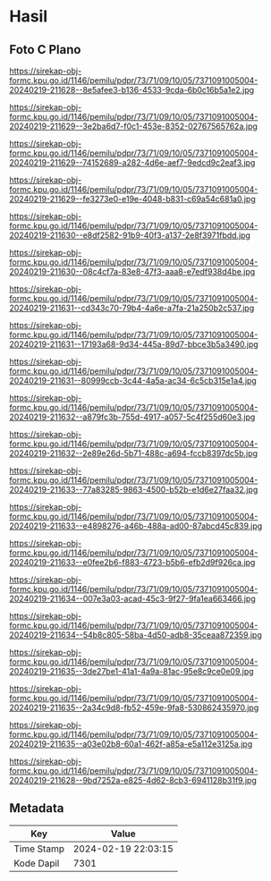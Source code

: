 # Hasil

## Foto C Plano

https://sirekap-obj-formc.kpu.go.id/1146/pemilu/pdpr/73/71/09/10/05/7371091005004-20240219-211628--8e5afee3-b136-4533-9cda-6b0c16b5a1e2.jpg

https://sirekap-obj-formc.kpu.go.id/1146/pemilu/pdpr/73/71/09/10/05/7371091005004-20240219-211629--3e2ba6d7-f0c1-453e-8352-02767565762a.jpg

https://sirekap-obj-formc.kpu.go.id/1146/pemilu/pdpr/73/71/09/10/05/7371091005004-20240219-211629--74152689-a282-4d6e-aef7-9edcd9c2eaf3.jpg

https://sirekap-obj-formc.kpu.go.id/1146/pemilu/pdpr/73/71/09/10/05/7371091005004-20240219-211629--fe3273e0-e19e-4048-b831-c69a54c681a0.jpg

https://sirekap-obj-formc.kpu.go.id/1146/pemilu/pdpr/73/71/09/10/05/7371091005004-20240219-211630--e8df2582-91b9-40f3-a137-2e8f3971fbdd.jpg

https://sirekap-obj-formc.kpu.go.id/1146/pemilu/pdpr/73/71/09/10/05/7371091005004-20240219-211630--08c4cf7a-83e8-47f3-aaa8-e7edf938d4be.jpg

https://sirekap-obj-formc.kpu.go.id/1146/pemilu/pdpr/73/71/09/10/05/7371091005004-20240219-211631--cd343c70-79b4-4a6e-a7fa-21a250b2c537.jpg

https://sirekap-obj-formc.kpu.go.id/1146/pemilu/pdpr/73/71/09/10/05/7371091005004-20240219-211631--17193a68-9d34-445a-89d7-bbce3b5a3490.jpg

https://sirekap-obj-formc.kpu.go.id/1146/pemilu/pdpr/73/71/09/10/05/7371091005004-20240219-211631--80999ccb-3c44-4a5a-ac34-6c5cb315e1a4.jpg

https://sirekap-obj-formc.kpu.go.id/1146/pemilu/pdpr/73/71/09/10/05/7371091005004-20240219-211632--a879fc3b-755d-4917-a057-5c4f255d60e3.jpg

https://sirekap-obj-formc.kpu.go.id/1146/pemilu/pdpr/73/71/09/10/05/7371091005004-20240219-211632--2e89e26d-5b71-488c-a694-fccb8397dc5b.jpg

https://sirekap-obj-formc.kpu.go.id/1146/pemilu/pdpr/73/71/09/10/05/7371091005004-20240219-211633--77a83285-9863-4500-b52b-e1d6e27faa32.jpg

https://sirekap-obj-formc.kpu.go.id/1146/pemilu/pdpr/73/71/09/10/05/7371091005004-20240219-211633--e4898276-a46b-488a-ad00-87abcd45c839.jpg

https://sirekap-obj-formc.kpu.go.id/1146/pemilu/pdpr/73/71/09/10/05/7371091005004-20240219-211633--e0fee2b6-f883-4723-b5b6-efb2d9f926ca.jpg

https://sirekap-obj-formc.kpu.go.id/1146/pemilu/pdpr/73/71/09/10/05/7371091005004-20240219-211634--007e3a03-acad-45c3-9f27-9fa1ea663466.jpg

https://sirekap-obj-formc.kpu.go.id/1146/pemilu/pdpr/73/71/09/10/05/7371091005004-20240219-211634--54b8c805-58ba-4d50-adb8-35ceaa872359.jpg

https://sirekap-obj-formc.kpu.go.id/1146/pemilu/pdpr/73/71/09/10/05/7371091005004-20240219-211635--3de27be1-41a1-4a9a-81ac-95e8c9ce0e09.jpg

https://sirekap-obj-formc.kpu.go.id/1146/pemilu/pdpr/73/71/09/10/05/7371091005004-20240219-211635--2a34c9d8-fb52-459e-9fa8-530862435970.jpg

https://sirekap-obj-formc.kpu.go.id/1146/pemilu/pdpr/73/71/09/10/05/7371091005004-20240219-211635--a03e02b8-60a1-462f-a85a-e5a112e3125a.jpg

https://sirekap-obj-formc.kpu.go.id/1146/pemilu/pdpr/73/71/09/10/05/7371091005004-20240219-211628--9bd7252a-e825-4d62-8cb3-6941128b31f9.jpg


## Metadata

| Key        | Value               |
| ---------- | ------------------- |
| Time Stamp | 2024-02-19 22:03:15 |
| Kode Dapil | 7301                |



